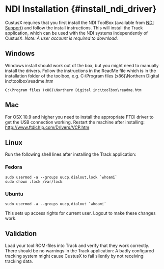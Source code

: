 NDI Installation {#install_ndi_driver}
===================

CustusX requires that you first install the NDI ToolBox 
(available from [NDI Support](https://support.ndigital.com/downloads.php?filetypebrowse=software)) 
and follow the install instructions. This will install the Track application, which can be used with 
the NDI systems independently of CustusX. *Note: A user account is required to download.*

Windows
-----------------------------------------------------------
Windows install should work out of the box, but you might need to manually install the drivers.
Follow the instructions in the ReadMe file which is in the installation folder of the toolbox,
e.g. C:\\Program files (x86)\\Northern Digital inc\\toolbox\\readme.htm

	C:\Program files (x86)\Northern Digital inc\toolbox\readme.htm


Mac
-----------------------------------------------------------
For OSX 10.9 and higher you need to install the appropriate FTDI driver to get the USB connection working.
Restart the machine after installing: <http://www.ftdichip.com/Drivers/VCP.htm>


Linux
-----------------------------------------------------------
Run the following shell lines after installing the Track application:

### Fedora

	sudo usermod -a --groups uucp,dialout,lock `whoami`
	sudo chown :lock /var/lock

### Ubuntu

	sudo usermod -a --groups uucp,dialout `whoami`

This sets up access rights for current user. Logout to make these changes work.


Validation
-----------------------------------------------------------
Load your tool ROM-files into Track and verify that they work correctly. There should be no warnings in the Track application: A badly configured tracking system might cause CustusX to fail silently by not receiving tracking data.


